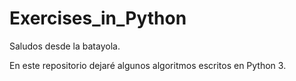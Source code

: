 # Exercises_in_Python

Saludos desde la batayola.

En este repositorio dejaré algunos algoritmos escritos en Python 3. 


